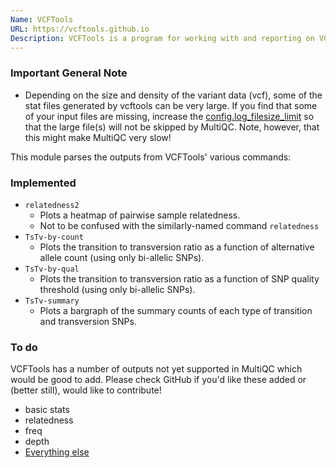 ```yaml
---
Name: VCFTools
URL: https://vcftools.github.io
Description: VCFTools is a program for working with and reporting on VCF files.
---
```


### Important General Note
* Depending on the size and density of the variant data (vcf),
  some of the stat files generated by vcftools can be very large. 
  If you find that some of your input files are missing, increase 
  the [config.log_filesize_limit](http://multiqc.info/docs/#big-log-files)
  so that the large file(s) will not be skipped by MultiQC. Note, however, 
  that this might make MultiQC very slow!

This module parses the outputs from VCFTools' various commands:

### Implemented
* `relatedness2`
  * Plots a heatmap of pairwise sample relatedness.
  * Not to be confused with the similarly-named command `relatedness`
* `TsTv-by-count`
  * Plots the transition to transversion ratio as a function of 
    alternative allele count (using only bi-allelic SNPs).
* `TsTv-by-qual`
  * Plots the transition to transversion ratio as a function of SNP 
    quality threshold (using only bi-allelic SNPs).
* `TsTv-summary`
  * Plots a bargraph of the summary counts of each type of transition and 
    transversion SNPs. 

### To do
VCFTools has a number of outputs not yet supported in MultiQC which
would be good to add. Please check GitHub if you'd like these added
or (better still), would like to contribute!

* basic stats
* relatedness
* freq
* depth
* [Everything else](https://vcftools.github.io/man_latest.html)
